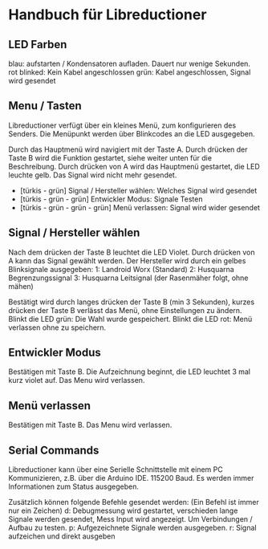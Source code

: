 # Handbuch für Libreductioner

## LED Farben
blau: aufstarten / Kondensatoren aufladen. Dauert nur wenige Sekunden.
rot blinked: Kein Kabel angeschlossen
grün: Kabel angeschlossen, Signal wird gesendet

## Menu / Tasten
Libreductioner verfügt über ein kleines Menü, zum konfigurieren des Senders. Die Menüpunkt werden über Blinkcodes an die LED ausgegeben.

Durch das Hauptmenü wird navigiert mit der Taste A. Durch drücken der Taste B wird die Funktion gestartet, siehe weiter unten für die Beschreibung.
Durch drücken von A wird das Hauptmenü gestartet, die LED leuchte gelb. Das Signal wird nicht mehr gesendet.

* [türkis - grün] Signal / Hersteller wählen: Welches Signal wird gesendet
* [türkis - grün - grün] Entwickler Modus: Signale Testen
* [türkis - grün - grün - grün] Menü verlassen: Signal wird wider gesendet

## Signal / Hersteller wählen
Nach dem drücken der Taste B leuchtet die LED Violet. Durch drücken von A kann das Signal gewählt werden.
Der Hersteller wird durch ein gelbes Blinksignale ausgegeben:
1: Landroid Worx (Standard)
2: Husquarna Begrenzungssignal
3: Husquarna Leitsignal (der Rasenmäher folgt, ohne mähen)

Bestätigt wird durch langes drücken der Taste B (min 3 Sekunden), kurzes drücken der Taste B verlässt das Menü, ohne Einstellungen zu ändern.
Blinkt die LED grün: Die Wahl wurde gespeichert.
Blinkt die LED rot: Menü verlassen ohne zu speichern.

## Entwickler Modus
Bestätigen mit Taste B. Die Aufzeichnung beginnt, die LED leuchtet 3 mal kurz violet auf.
Das Menu wird verlassen.

## Menü verlassen
Bestätigen mit Taste B.
Das Menu wird verlassen.

## Serial Commands
Libreductioner kann über eine Serielle Schnittstelle mit einem PC Kommunizieren, z.B. über die Arduino IDE. 115200 Baud.
Es werden immer Informationen zum Status ausgegeben.

Zusätzlich können folgende Befehle gesendet werden: (Ein Befehl ist immer nur ein Zeichen)
d: Debugmessung wird gestartet, verschieden lange Signale werden gesendet, Mess Input wird angezeigt. Um Verbindungen / Aufbau zu testen.
p: Aufgezeichnete Signale werden ausgegeben.
r: Signal aufzeichen und direkt ausgeben


